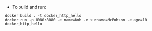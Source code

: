 - To build and run:
```shell
docker build . -t docker_http_hello
docker run -p 8080:8080 -e name=Bob -e surname=McBobson -e age=10  docker_http_hello
```